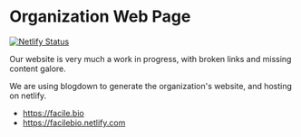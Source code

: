 # Organization Web Page

[![Netlify Status](https://api.netlify.com/api/v1/badges/4e55ba31-0fd8-42f3-a5f7-5ed2e50365af/deploy-status)](https://app.netlify.com/sites/facileverse/deploys)

Our website is very much a work in progress, with broken links and missing 
content galore.

We are using blogdown to generate the organization's website, and hosting on
netlify.

* https://facile.bio
* https://facilebio.netlify.com


